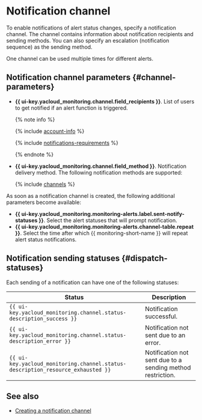 # Notification channel

To enable notifications of alert status changes, specify a notification channel. The channel contains information about notification recipients and sending methods. You can also specify an escalation (notification sequence) as the sending method.

One channel can be used multiple times for different alerts.

## Notification channel parameters {#channel-parameters}

* **{{ ui-key.yacloud_monitoring.channel.field_recipients }}**. List of users to get notified if an alert function is triggered.

  {% note info %}

  {% include [account-info](../../../_includes/monitoring/account-info.md) %}

  {% include [notifications-requirements](../../../_includes/monitoring/notifications-requirements.md) %}

  {% endnote %}

* **{{ ui-key.yacloud_monitoring.channel.field_method }}**. Notification delivery method. The following notification methods are supported:

  {% include [channels](../../../_includes/monitoring/channels.md) %}

As soon as a notification channel is created, the following additional parameters become available:

* **{{ ui-key.yacloud_monitoring.monitoring-alerts.label.sent-notify-statuses }}**. Select the alert statuses that will prompt notification.
* **{{ ui-key.yacloud_monitoring.monitoring-alerts.channel-table.repeat }}**. Select the time after which {{ monitoring-short-name }} will repeat alert status notifications.

## Notification sending statuses {#dispatch-statuses}

Each sending of a notification can have one of the following statuses:

Status | Description
----- | -----
`{{ ui-key.yacloud_monitoring.channel.status-description_success }}` | Notification successful.
`{{ ui-key.yacloud_monitoring.channel.status-description_error }}` | Notification not sent due to an error.
`{{ ui-key.yacloud_monitoring.channel.status-description_resource_exhausted }}` | Notification not sent due to a sending method restriction.

## See also

* [Creating a notification channel](../../operations/alert/create-channel.md)

